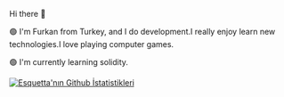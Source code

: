 Hi there  👋


🟢 I'm Furkan from Turkey, and I do  development.I really enjoy learn new technologies.I love playing computer games.

🟢 I'm currently learning solidity.

[![Esquetta'nın Github İstatistikleri](https://github-readme-stats.vercel.app/api?username=Esquetta&show_icons=true&theme=dark)](https://github.com/anuraghazra/github-readme-stats)



